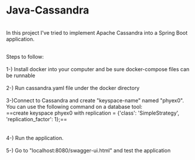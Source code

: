 # Java-Cassandra
<br>In this project I've tried to implement Apache Cassandra into a Spring Boot application.</br>

<br>Steps to follow:</br>
<br>1-) Install docker into your computer and be sure docker-compose files can be runnable</br>
<br>2-) Run cassandra.yaml file under the docker directory</br>
<br>3-)Connect to Cassandra and create "keyspace-name" named "phyex0". You can use the following command on a database tool:
<br> ==create keyspace phyex0 with replication = {'class': 'SimpleStrategy', 'replication_factor': 1};== </br> </br>
<br>4-) Run the application.</br>
<br>5-) Go to "localhost:8080/swagger-ui.html" and test the application</br>
